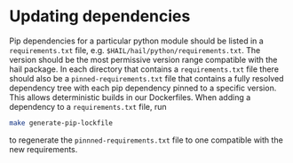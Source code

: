 # Updating dependencies

Pip dependencies for a particular python module should be listed in a
`requirements.txt` file, e.g. `$HAIL/hail/python/requirements.txt`.
The version should be the most permissive version range compatible with the hail
package. In each directory that contains a `requirements.txt` file there should
also be a `pinned-requirements.txt` file that contains a fully resolved
dependency tree with each pip dependency pinned to a specific version.
This allows deterministic builds in our Dockerfiles. When adding a dependency
to a `requirements.txt` file, run

```bash
make generate-pip-lockfile
```

to regenerate the `pinnned-requirements.txt` file to one compatible with the
new requirements.
